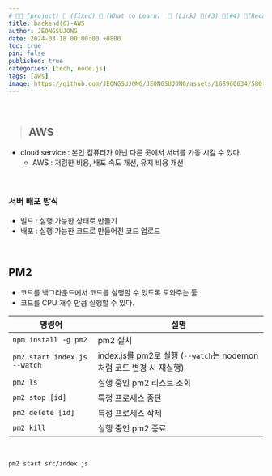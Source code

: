 ```yaml
---
# 👨‍💻 (project) 📌 (fixed) 📖 (What to Learn)  🌱 (Link) 🧷(#3) 📌(#4) 👀(Recap)
title: backend(6)-AWS
author: JEONGSUJONG
date: 2024-03-18 00:00:00 +0800
toc: true
pin: false
published: true
categories: [tech, node.js]
tags: [aws]
image: https://github.com/JEONGSUJONG/JEONGSUJONG/assets/168960634/580ff546-c5d4-4502-a0c3-489b13a49870
---
```


<br>

> ## AWS

<!-- ![image](https://github.com/JEONGSUJONG/github-mainpage/assets/142254876/1476c5b3-ac2a-4dfd-aceb-48a7913e1d77) -->

- cloud service : 본인 컴퓨터가 아닌 다른 곳에서 서버를 가동 시킬 수 있다.
  - AWS : 저렴한 비용, 배포 속도 개선, 유지 비용 개선

<br>

### 서버 배포 방식

<!-- ![image](https://github.com/JEONGSUJONG/github-mainpage/assets/142254876/267be03e-e8e3-4980-b906-b778ca4b050c) -->

- 빌드 : 실행 가능한 상태로 만들기
- 배포 : 실행 가능한 코드로 만들어진 코드 업로드

<br>

## PM2

- 코드를 백그라운드에서 코드를 실행할 수 있도록 도와주는 툴
- 코드를 CPU 개수 만큼 실행할 수 있다.

| 명령어                       | 설명                                                                 |
| ---------------------------- | -------------------------------------------------------------------- |
| `npm install -g pm2`         | pm2 설치                                                             |
| `pm2 start index.js --watch` | index.js를 pm2로 실행 (`--watch`는 nodemon 처럼 코드 변경 시 재실행) |
| `pm2 ls`                     | 실행 중인 pm2 리스트 조회                                            |
| `pm2 stop [id]`              | 특정 프로세스 중단                                                   |
| `pm2 delete [id]`            | 특정 프로세스 삭제                                                   |
| `pm2 kill`                   | 실행 중인 pm2 종료                                                   |

<br>

`pm2 start src/index.js`
